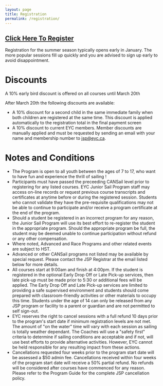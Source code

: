 ```yaml
---
layout: page
title: Registration
permalink: /registration/
---
```


<h2><a href="https://secure.e-registernow.com/cgi-bin/mkpayment.cgi?state=3166">Click Here To Register</a></h2>

Registration for the summer season typically opens early in January.  The more popular sessions fill up quickly and you are advised to sign up early to avoid disappointment.

# Discounts

A 10% early bird discount is offered on all courses until March 20th
 
After March 20th the following discounts are available:

* A 10% discount for a second child in the same immediate family when both children are registered at the same time. This discount is applied automatically to the registration total in the final payment screen
* A 10% discount to current EYC members. Member discounts are manually applied and must be requested by sending an email with your name and membership number to jsp@eyc.ca.

# Notes and Conditions

* The Program is open to all youth between the ages of 7 to 17, who want to have fun and experience the thrill of sailing !
* Participants must have passed the preceeding CANSail level prior to registering for any listed courses. EYC Junior Sail Program staff may access on-line records or request previous course transcripts and certificates at anytime before or during the registered session. Students who cannot validate they have the pre-requisite qualifications may not be able to continue to participate and/or receive a program certificate at the end of the program.
* Should a student be registered in an incorrect program for any reason, the Junior Sail Program will use its best effort to re-register the student in the appropriate program. Should the appropriate program be full, the student may be deemed unable to continue participation without refund or any other compensation.
* Where noted, Advanced and Race Programs and other related events are subject to HST.
* Advanced or other CANSail programs not listed may be available by special request. Please contact the JSP Registrar at the email listed below for more details.
* All courses start at 9:00am and finish at 4:00pm. If the student is registered in the optional Early Drop Off or Late Pick-up services, then late pick-up must be made prior to 5:30 or additional fees will be applied. The Early Drop Off and Late Pick-up services are limited to providing a safe supervised environment and students should come prepared with classroom-friendly activities or other materials to occupy this time. Students under the age of 14 can only be released from any JSP program or facility to a parent or guardian and are not permitted to self sign-out.
* EYC reserves the right to cancel sessions with a full refund 10 days prior to the program's start date if minimum registration levels are not met.
The amount of "on the water" time will vary with each session as sailing is totally weather dependant. The Coaches will use a "safety first" criteria to determine if sailing conditions are acceptable and if not, will use best efforts to provide alternative activities. However, EYC cannot be held responsible for any resulting impact from these actions.
* Cancellations requested four weeks prior to the program start date will be assessed a $50 admin fee. Cancellations received within four weeks of the program start date will receive a 50% partial refund. No refunds will be considered after courses have commenced for any reason. Please refer to the Program Guide for the complete JSP cancellation policy.
